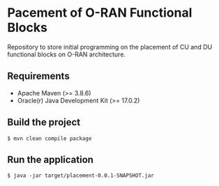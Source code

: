 # Pacement of O-RAN Functional Blocks
Repository to store initial programming on the placement of CU and DU functional blocks on O-RAN architecture.

## Requirements
- Apache Maven (>= 3.8.6)
- Oracle(r) Java Development Kit (>= 17.0.2)

## Build the project
```
$ mvn clean compile package
```

## Run the application
```
$ java -jar target/placement-0.0.1-SNAPSHOT.jar
```
